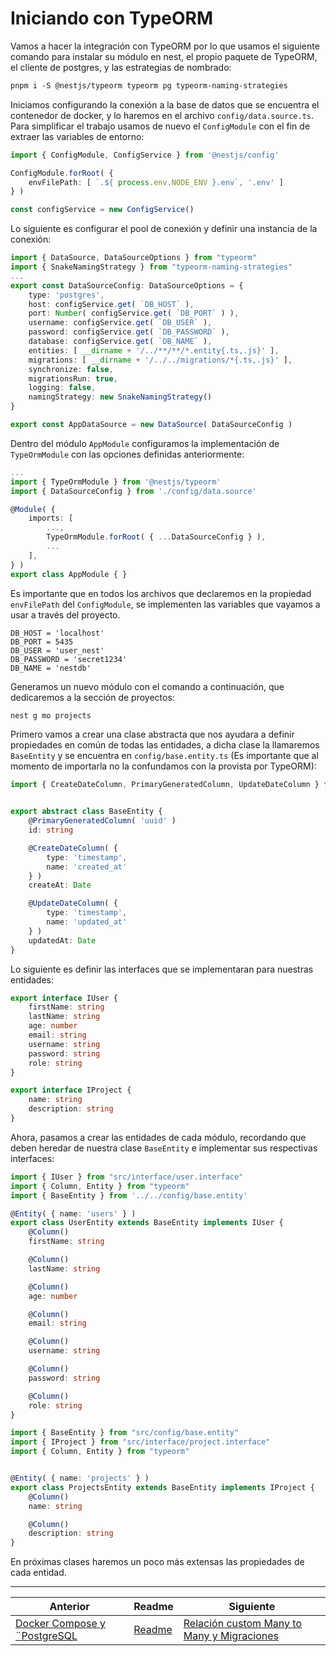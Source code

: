 # Iniciando con TypeORM

Vamos a hacer la integración con TypeORM por lo que usamos el siguiente comando para instalar su módulo en nest, el propio paquete de TypeORM, el cliente de postgres, y las estrategias de nombrado:

```txt
pnpm i -S @nestjs/typeorm typeorm pg typeorm-naming-strategies
```

Iniciamos configurando la conexión a la base de datos que se encuentra el contenedor de docker, y lo haremos en el archivo `config/data.source.ts`. Para simplificar el trabajo usamos de nuevo el `ConfigModule` con el fin de extraer las variables de entorno:

```ts
import { ConfigModule, ConfigService } from '@nestjs/config'

ConfigModule.forRoot( {
    envFilePath: [ `.${ process.env.NODE_ENV }.env`, '.env' ]
} )

const configService = new ConfigService()
```

Lo siguiente es configurar el pool de conexión y definir una instancia de la conexión:

```ts
import { DataSource, DataSourceOptions } from "typeorm"
import { SnakeNamingStrategy } from "typeorm-naming-strategies"
...
export const DataSourceConfig: DataSourceOptions = {
    type: 'postgres',
    host: configService.get( `DB_HOST` ),
    port: Number( configService.get( `DB_PORT` ) ),
    username: configService.get( `DB_USER` ),
    password: configService.get( `DB_PASSWORD` ),
    database: configService.get( `DB_NAME` ),
    entities: [ __dirname + '/../**/**/*.entity{.ts,.js}' ],
    migrations: [ __dirname + '/../../migrations/*{.ts,.js}' ],
    synchronize: false,
    migrationsRun: true,
    logging: false,
    namingStrategy: new SnakeNamingStrategy()
}

export const AppDataSource = new DataSource( DataSourceConfig )
```

Dentro del módulo `AppModule` configuramos la implementación de `TypeOrmModule` con las opciones definidas anteriormente:

```ts
...
import { TypeOrmModule } from '@nestjs/typeorm'
import { DataSourceConfig } from './config/data.source'

@Module( {
    imports: [
        ...,
        TypeOrmModule.forRoot( { ...DataSourceConfig } ),
        ...
    ],
} )
export class AppModule { }
```

Es importante que en todos los archivos que declaremos en la propiedad `envFilePath` del `ConfigModule`, se implementen las variables que vayamos a usar a través del proyecto.

```.env
DB_HOST = 'localhost'
DB_PORT = 5435
DB_USER = 'user_nest'
DB_PASSWORD = 'secret1234'
DB_NAME = 'nestdb'
```

Generamos un nuevo módulo con el comando a continuación, que dedicaremos a la sección de proyectos:

```txt
nest g mo projects
```

Primero vamos a crear una clase abstracta que nos ayudara a definir propiedades en común de todas las entidades, a dicha clase la llamaremos `BaseEntity` y se encuentra en `config/base.entity.ts` (Es importante que al momento de importarla no la confundamos con la provista por TypeORM):

```ts
import { CreateDateColumn, PrimaryGeneratedColumn, UpdateDateColumn } from "typeorm"


export abstract class BaseEntity {
    @PrimaryGeneratedColumn( 'uuid' )
    id: string

    @CreateDateColumn( {
        type: 'timestamp',
        name: 'created_at'
    } )
    createAt: Date

    @UpdateDateColumn( {
        type: 'timestamp',
        name: 'updated_at'
    } )
    updatedAt: Date
}
```

Lo siguiente es definir las interfaces que se implementaran para nuestras entidades:

```ts
export interface IUser {
    firstName: string
    lastName: string
    age: number
    email: string
    username: string
    password: string
    role: string
}
```

```ts
export interface IProject {
    name: string
    description: string
}
```

Ahora, pasamos a crear las entidades de cada módulo, recordando que deben heredar de nuestra clase `BaseEntity` e implementar sus respectivas interfaces:

```ts
import { IUser } from "src/interface/user.interface"
import { Column, Entity } from "typeorm"
import { BaseEntity } from '../../config/base.entity'

@Entity( { name: 'users' } )
export class UserEntity extends BaseEntity implements IUser {
    @Column()
    firstName: string

    @Column()
    lastName: string

    @Column()
    age: number

    @Column()
    email: string

    @Column()
    username: string

    @Column()
    password: string

    @Column()
    role: string
}
```

```ts
import { BaseEntity } from "src/config/base.entity"
import { IProject } from "src/interface/project.interface"
import { Column, Entity } from "typeorm"


@Entity( { name: 'projects' } )
export class ProjectsEntity extends BaseEntity implements IProject {
    @Column()
    name: string

    @Column()
    description: string
}
```

En próximas clases haremos un poco más extensas las propiedades de cada entidad.

___

| Anterior                                                            | Readme                 | Siguiente                                                                                        |
| ------------------------------------------------------------------- | ---------------------- | ------------------------------------------------------------------------------------------------ |
| [Docker Compose y ¨PostgreSQL](./P3T1_Docker_Compose_PostgreSQL.md) | [Readme](../README.md) | [Relación custom Many to Many y Migraciones](./P5T1_Relacion_Custom_Many_to_Many_Migraciones.md) |
